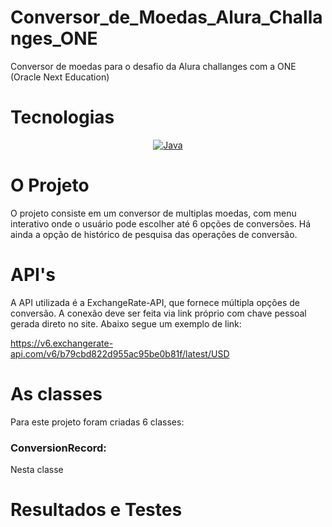 # Conversor_de_Moedas_Alura_Challanges_ONE
Conversor de moedas para o desafio da Alura challanges com a ONE (Oracle Next Education)

# Tecnologias

<p align="center">
  <a href="#">
    <img src="https://img.shields.io/badge/Java-E34F26?style=for-the-badge&logo=java&logoColor=white" alt="Java">
  </a>
</p>

# O Projeto

O projeto consiste em um conversor de multiplas moedas, com menu interativo onde o usuário pode escolher até 6 opções de conversões. Há ainda a opção de histórico de pesquisa das operações de conversão.

# API's

A API utilizada é a ExchangeRate-API, que fornece múltipla opções de conversão. A conexão deve ser feita via link próprio com chave pessoal gerada direto no site. Abaixo segue um exemplo de link:

https://v6.exchangerate-api.com/v6/b79cbd822d955ac95be0b81f/latest/USD

# As classes

Para este projeto foram criadas 6 classes:

### ConversionRecord:

Nesta classe

# Resultados e Testes


